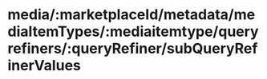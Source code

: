 # media/:marketplaceId/metadata/mediaItemTypes/:mediaitemtype/queryrefiners/:queryRefiner/subQueryRefinerValues